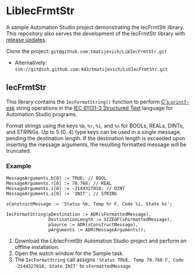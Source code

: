 # LibIecFrmtStr

A sample Automation Studio project demonstrating the IecFrmtStr library. This repository also serves the development of the IecFrmtStr library with [release updates](https://github.com/tmatijevich/LibIecFrmtStr/releases).

Clone the project: `git@github.com:tmatijevich/LibIecFrmtStr.git`
- Alternatively: `ssh://git@ssh.github.com:443/tmatijevich/LibIecFrmtStr.git`

## IecFrmtStr

This library contains the `IecFormatString()` function to perform [C's `printf`-esk](https://www.cplusplus.com/reference/cstdio/printf/) string operations in the [IEC 61131-3 Structured Text](https://en.wikipedia.org/wiki/Structured_text) language for Automation Studio programs. 

Format strings using the keys `%b`, `%r`, `%i`, and `%s` for BOOLs, REALs, DINTs, and STRINGs. Up to 5 (0..4) type keys can be used in a single message, pending the destination length. If the destination length is exceeded upon inserting the message arguments, the resulting formatted message will be truncated.

### Example


```
MessageArguments.b[0] := TRUE; // BOOL
MessageArguments.r[0] := 78.768; // REAL
MessageArguments.i[0] := -2144327918; // DINT
MessageArguments.s[0] := 'INIT'; // STRING

sConstructMessage := 'Status %b, Temp %r F, Code %i, State %s';

IecFormatString(pDestination := ADR(sFormattedMessage), 
                DestinationLength := SIZEOF(sFormattedMessage), 
                pSource := ADR(sConstructMessage), 
                pArguments := ADR(MessageArguments));
```

1. Download the LibIecFrmtStr Automation Studio project and perform an offline installation.
2. Open the watch window for the Sample task.
3. The `IecFormatString` call assigns `'Status TRUE, Temp 78.768 F, Code -2144327918, State INIT'` to `sFormattedMessage`